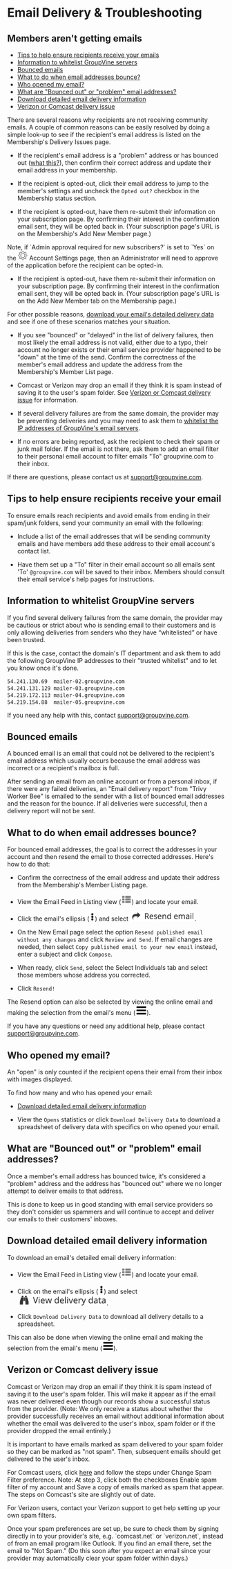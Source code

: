 # Email Delivery & Troubleshooting

<span id="gv-6delivery-1delivmissing"></span>
## Members aren't getting emails

* [Tips to help ensure recipients receive your emails](#gv-6delivery-1delivmissing-tips-to)
* [Information to whitelist GroupVine servers](#gv-6delivery-1delivmissing-information-to)
* [Bounced emails](#gv-6delivery-1delivmissing-bounced-emails)
* [What to do when email addresses bounce?](#gv-6delivery-1delivmissing-what-to-do)
* [Who opened my email?](#gv-6delivery-1delivmissing-who-opened)
* [What are "Bounced out" or "problem" email addresses?](#gv-6delivery-1delivmissing-problem-addr)
* [Download detailed email delivery information](#gv-6delivery-1delivmissing-download-detailed)
* [Verizon or Comcast delivery issue](#gv-6delivery-1delivmissing-verizon-comcast-issue)

There are several reasons why recipients are not receiving community emails. 
A couple of common reasons can be easily resolved by doing a simple look-up to see
if the recipient's email address is listed on the Membership's Delivery Issues page.

* If the recipient's email address is a "problem" address or has bounced out ([what this?](#gv-6delivery-1delivmissing-problem-addr)), then confirm their
correct address and update their email address in your membership.

<span class="g4s">
 
* If the recipient is opted-out, click their email address to jump
to the member's settings and uncheck the `Opted out?` checkbox in
the Membership status section. 

</span> <!-- g4s -->

<span class="sub">
 
* If the recipient is opted-out, have them re-submit their information on
your subscription page.  By confirming their interest in the confirmation
email sent, they will be opted back in.  (Your subscription page's URL is on the Membership's Add New Member page.) 

<span class="highlight">
Note, if `Admin approval required for new subscribers?` is set to
`Yes` on the <img src="/docimages/transparent-gear-icon.png" height="22"> Account Settings page, then an Administrator will
need to approve of the application before the recipient can be opted-in.
</span> <!-- highlight -->
</span> <!-- sub -->

<span class="free">
 
* If the recipient is opted-out, have them re-submit their information
on your subscription page.  By confirming their interest in the confirmation
email sent, they will be opted back in.  (Your subscription page's URL is
on the Add New Member tab on the Membership page.) 

</span> <!-- free -->

For other possible reasons, [download your email's detailed delivery data](#gv-6delivery-1delivmissing-download-detailed)
and see if one of these scenarios matches your situation.

* If you see "bounced" or "delayed" in the list of delivery failures,
then most likely the email address is not valid, either due
to a typo, their account no longer exists or their email service
provider happened to be "down" at the time of the send.  Confirm the
correctness of the member's email address and update the address from the Membership's Member List page. 

* Comcast or Verizon may drop an email if they think it is spam
instead of saving it to the user's spam folder.  See [Verizon or Comcast delivery issue](#gv-6delivery-1delivmissing-verizon-comcast-issue) for information.

* If several delivery failures are from the same domain, the
  provider may be preventing deliveries and you may need to ask
  them to [whitelist the IP addresses of GroupVine's email servers](#gv-6delivery-1delivmissing-information-to).

* If no errors are being reported, ask the recipient to check
  their spam or junk mail folder.  If the email is not there,
  ask them to add an email filter to their personal email
  account to filter emails "To" groupvine.com to their inbox.

If there are questions, please contact us at support@groupvine.com.

<span id="gv-6delivery-1delivmissing-tips-to"></span>
## Tips to help ensure recipients receive your email

To ensure emails reach recipients and avoid emails from ending in their spam/junk folders, send your community an email with the following:

* Include a list of the email addresses that will be sending community emails and have members add these address to their email account's contact list.

* Have them set up a "To" filter in their email account so all emails
  sent 'To' `@groupvine.com` will be saved to their
  inbox. Members should consult their email service's help
  pages for instructions.

<span id="gv-6delivery-1delivmissing-information-to"></span>
## Information to whitelist GroupVine servers

If you find several delivery failures from the same domain,
the provider may be cautious or strict about who is sending
email to their customers and is only allowing deliveries from
senders who they have “whitelisted” or have been trusted.  

If this is the case, contact the domain's IT
department and ask them to add the following GroupVine IP
addresses to their "trusted whitelist" and to let you know once it's done.

    54.241.130.69  mailer-02.groupvine.com
    54.241.131.129 mailer-03.groupvine.com
    54.219.172.113 mailer-04.groupvine.com
    54.219.154.88  mailer-05.groupvine.com

If you need any help with this, contact support@groupvine.com.

<span id="gv-6delivery-1delivmissing-bounced-emails"></span>
## Bounced emails

A bounced email is an email that could not be delivered to
the recipient's email address which usually occurs because the email
address was incorrect or a recipient's mailbox is full.

After sending an email from an online account or from
a personal inbox, if there were any failed
deliveries, an "Email delivery report" from "Trivy Worker
Bee" is emailed to the sender with a list of bounced
email addresses and the reason for the bounce.  If all
deliveries were successful, then a delivery report will
not be sent.  

<span id="gv-6delivery-1delivmissing-what-to-do"></span>
## What to do when email addresses bounce?

For bounced email addresses, the goal is to correct
the addresses in your account and then resend the email to
those corrected addresses.  Here's how to do that:

* Confirm the correctness of the email address and update their address from the Membership's Member Listing page.

* View the Email Feed in Listing view (<img src="/docimages/listing-view-icon.png" height="22">) and locate your email.

* Click the email's ellipsis (<img src="/docimages/ellipsis.png" height="22">) and select <img src="/docimages/feed-menu-resend-email.png" height="22">.

* On the New Email page select the option `Resend published email without any changes` and click `Review and Send`.  If email changes
 are needed, then select `Copy published email to your new email` instead, enter a subject and click `Compose`.
 
* When ready, click `Send`, select the Select Individuals tab and select those members whose address you corrected.  

* Click `Resend!`

The Resend option can also be selected by viewing the online email and making the selection from the email's menu (<img src="/docimages/menu-icon.png" height="22">).

If you have any questions or need any additional help, please contact support@groupvine.com.

<span id="gv-6delivery-1delivmissing-who-opened"></span>
## Who opened my email?

<span class="highlight">
An "open" is only counted if the recipient opens their
email from their inbox with images displayed.
</span>

To find how many and who has opened your email:

* [Download detailed email delivery information](#gv-6delivery-1delivmissing-download-detailed)

* View the `Opens` statistics or click `Download Delivery Data` to download a spreadsheet of delivery data with specifics on who opened your email.

<span id="gv-6delivery-1delivmissing-problem-addr"></span>
## What are "Bounced out" or "problem" email addresses?

Once a member's email address has bounced twice, it's
considered a "problem" address and the address has
"bounced out" where we no longer attempt to deliver
emails to that address.  

This is done to keep us in good standing with email
service providers so they don't consider us spammers
and will continue to accept and deliver our emails
to their customers' inboxes. 

<span id="gv-6delivery-1delivmissing-download-detailed"></span>
## Download detailed email delivery information

To download an email's detailed email delivery information:

* View the Email Feed in Listing view (<img src="/docimages/listing-view-icon.png" height="22">) and locate your email.

* Click on the email's ellipsis (<img src="/docimages/ellipsis.png" height="22">) and select <img src="/docimages/feed-menu-view-delivery.png" height="24">.

* Click `Download Delivery Data` to download all delivery details to a spreadsheet.

This can also be done when viewing the online email and making the selection from the email's menu (<img src="/docimages/menu-icon.png" height="22">).

<span id="gv-6delivery-1delivmissing-verizon-comcast-issue"></span>
## Verizon or Comcast delivery issue

Comcast or Verizon may drop an email if they think it is spam
instead of saving it to the user's spam folder.  This will make it
appear as if the email was never delivered even though our records
show a successful status from the provider. (Note: We only receive
a status about whether the provider successfully receives an email
without additional information about whether the email was
delivered to the user's inbox, spam folder or if the provider
dropped the email entirely.)

 It is important to have emails marked as spam delivered to your
 spam folder so they can be marked as "not spam".  Then, subsequent
 emails should get delivered to the user's inbox.

 For Comcast users,
 click [here](https://www.xfinity.com/support/articles/spam-filters-and-email-blocking-new-experience)
 and follow the steps under Change Spam Filter preference.
 Note: At step 3, click both the checkboxes Enable spam filter
 of my  account and Save a copy of emails marked as spam that
 appear. The steps on Comcast's site are slightly out of date.

 For Verizon users, contact your Verizon support to get help
 setting up your own spam filters.

 <span class="highlight">
 Once your spam preferences are set up, be sure to check them by
 signing directly in to your provider's site, e.g.
 `comcast.net` or `verizon.net`, instead of from an email
 program like  Outlook. If you find an email there, set the email 
 to "Not Spam." (Do this soon after you expect an email since
 your provider  may automatically clear your spam folder within
 days.)
 </span> <!-- highlight -->
